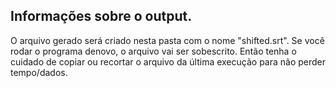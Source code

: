 ## Informações sobre o output.

O arquivo gerado será criado nesta pasta com o nome "shifted.srt".
Se você rodar o programa denovo, o arquivo vai ser sobescrito.
Então tenha o cuidado de copiar ou recortar o arquivo da última execução para não perder tempo/dados.
